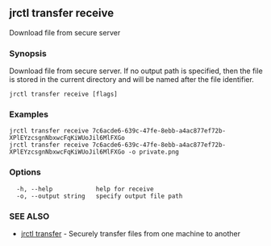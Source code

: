 ## jrctl transfer receive

Download file from secure server

### Synopsis

Download file from secure server. If no output path is specified, then the file
is stored in the current directory and will be named after the file identifier.

```
jrctl transfer receive [flags]
```

### Examples

```
jrctl transfer receive 7c6acde6-639c-47fe-8ebb-a4ac877ef72b-XPlEYzcsgnNbxwcFqKiWUoJil6MlFXGo
jrctl transfer receive 7c6acde6-639c-47fe-8ebb-a4ac877ef72b-XPlEYzcsgnNbxwcFqKiWUoJil6MlFXGo -o private.png
```

### Options

```
  -h, --help            help for receive
  -o, --output string   specify output file path
```

### SEE ALSO

* [jrctl transfer](jrctl_transfer.md)	 - Securely transfer files from one machine to another

